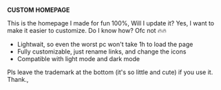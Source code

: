 **CUSTOM HOMEPAGE**

This is the homepage I made for fun 100%, Will I update it? Yes, I want to make it easier to customize. Do I know how? Ofc not 🔥🔥
- Lightwait, so even the worst pc won't take 1h to load the page
- Fully customizable, just rename links, and change the icons
- Compatible with light mode and dark mode

Pls leave the trademark at the bottom (it's so little and cute) if you use it. Thank.,
